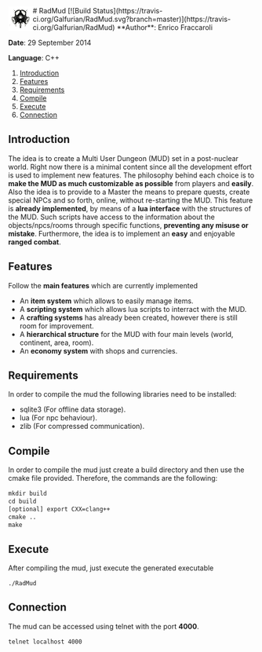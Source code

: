 <a href="#">
 <img src="https://github.com/Galfurian/RadMud/blob/master/doc/logo.png" align="left" />
</a>
# RadMud [![Build Status](https://travis-ci.org/Galfurian/RadMud.svg?branch=master)](https://travis-ci.org/Galfurian/RadMud)
**Author**: Enrico Fraccaroli

**Date**: 29 September 2014

**Language**: C++

  1. [Introduction](https://github.com/Galfurian/RadMud/blob/master/README.md#introduction)
  2. [Features](https://github.com/Galfurian/RadMud/blob/master/README.md#features)
  3. [Requirements](https://github.com/Galfurian/RadMud/blob/master/README.md#requirements)
  4. [Compile](https://github.com/Galfurian/RadMud/blob/master/README.md#compile)
  5. [Execute](https://github.com/Galfurian/RadMud/blob/master/README.md#execute)
  6. [Connection](https://github.com/Galfurian/RadMud/blob/master/README.md#connection)

## Introduction
The idea is to create a Multi User Dungeon (MUD) set in a post-nuclear world.
Right now there is a minimal content since all the development effort is used to implement new features.
The philosophy behind each choice is to **make the MUD as much customizable as possible** from players and **easily**.
Also the idea is to provide to a Master the means to prepare quests, create special NPCs and so forth, online, without re-starting the MUD. This feature is **already implemented**, by means of a **lua interface** with the structures of the MUD. Such scripts have access to the information about the objects/npcs/rooms through specific functions, **preventing any misuse or mistake**. Furthermore, the idea is to implement an **easy** and enjoyable **ranged combat**.

## Features
Follow the **main features** which are currently implemented
 - An **item system** which allows to easily manage items.
 - A **scripting system** which allows lua scripts to interract with the MUD.
 - A **crafting systems** has already been created, however there is still room for improvement.
 - A **hierarchical structure** for the MUD with four main levels (world, continent, area, room).
 - An **economy system** with shops and currencies.

## Requirements
In order to compile the mud the following libraries need to be installed:
 - sqlite3 (For offline data storage).
 - lua (For npc behaviour).
 - zlib (For compressed communication).

## Compile
In order to compile the mud just create a build directory and then use the cmake file provided.
Therefore, the commands are the following:
```
mkdir build
cd build
[optional] export CXX=clang++
cmake ..
make
```

## Execute
After compiling the mud, just execute the generated executable
```
./RadMud
```

## Connection
The mud can be accessed using telnet with the port **4000**.
```
telnet localhost 4000
```
